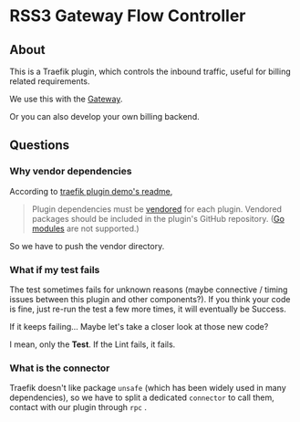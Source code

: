 # RSS3 Gateway Flow Controller

## About

This is a Traefik plugin, which controls the inbound traffic, useful for billing related requirements.

We use this with the [Gateway](https://github.com/RSS3-Network/Gateway).

Or you can also develop your own billing backend.

## Questions

### Why vendor dependencies

According to [traefik plugin demo's readme](https://github.com/traefik/plugindemo/blob/8a77aea29f9038903ab44059e2aa42a37ff52752/readme.md?plain=1#L27-L28),

> Plugin dependencies must be [vendored](https://golang.org/ref/mod#vendoring) for each plugin.
> Vendored packages should be included in the plugin's GitHub repository. ([Go modules](https://blog.golang.org/using-go-modules) are not supported.)

So we have to push the vendor directory.

### What if my test fails

The test sometimes fails for unknown reasons (maybe connective / timing issues between this plugin and other components?). If you think your code is fine, just re-run the test a few more times, it will eventually be Success.

If it keeps failing... Maybe let's take a closer look at those new code?

I mean, only the **Test**. If the Lint fails, it fails.

### What is the connector

Traefik doesn't like package `unsafe` (which has been widely used in many dependencies), so we have to split a dedicated `connector` to call them, contact with our plugin through `rpc` .
